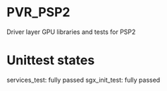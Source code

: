 # PVR_PSP2
Driver layer GPU libraries and tests for PSP2

# Unittest states

services_test: fully passed
sgx_init_test: fully passed
